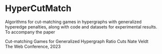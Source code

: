 # HyperCutMatch

Algorithms for cut-matching games in hypergraphs with generalized hyperedge penalties, along with code and datasets for experimental results. To accompany the paper

Cut-matching Games for Generalized Hypergraph Ratio Cuts 
Nate Veldt  
The Web Conference, 2023
